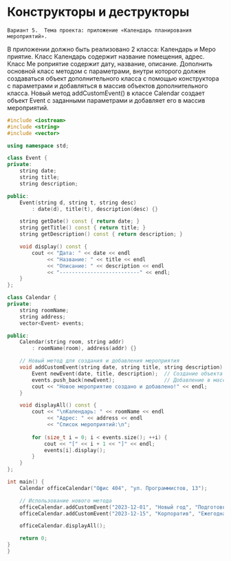 # Конструкторы и деструкторы

    Вариант 5.  Тема проекта: приложение «Календарь планирования мероприятий». 
   В приложении должно быть реализовано 2 класса: Календарь и Меро
приятие. Класс Календарь содержит название помещения, адрес. Класс Ме
роприятие содержит дату, название, описание. 
   Дополнить основной класс методом с параметрами, внутри которого 
должен создаваться объект дополнительного класса с помощью конструктора 
с параметрами и добавляться в массив объектов дополнительного класса.
   Новый метод addCustomEvent() в классе Calendar создает объект Event с заданными параметрами и добавляет его в массив мероприятий.
```C++
#include <iostream>
#include <string>
#include <vector>

using namespace std;

class Event {
private:
    string date;
    string title;
    string description;

public:
    Event(string d, string t, string desc) 
        : date(d), title(t), description(desc) {}

    string getDate() const { return date; }
    string getTitle() const { return title; }
    string getDescription() const { return description; }

    void display() const {
        cout << "Дата: " << date << endl
             << "Название: " << title << endl
             << "Описание: " << description << endl
             << "--------------------------" << endl;
    }
};

class Calendar {
private:
    string roomName;
    string address;
    vector<Event> events;

public:
    Calendar(string room, string addr) 
        : roomName(room), address(addr) {}

    // Новый метод для создания и добавления мероприятия
    void addCustomEvent(string date, string title, string description) {
        Event newEvent(date, title, description);  // Создание объекта
        events.push_back(newEvent);                // Добавление в массив
        cout << "Новое мероприятие создано и добавлено!" << endl;
    }

    void displayAll() const {
        cout << "\nКалендарь: " << roomName << endl
             << "Адрес: " << address << endl
             << "Список мероприятий:\n";
        
        for (size_t i = 0; i < events.size(); ++i) {
            cout << "[" << i + 1 << "]" << endl;
            events[i].display();
        }
    }
};

int main() {
    Calendar officeCalendar("Офис 404", "ул. Программистов, 13");

    // Использование нового метода
    officeCalendar.addCustomEvent("2023-12-01", "Новый год", "Подготовка к празднику");
    officeCalendar.addCustomEvent("2023-12-15", "Корпоратив", "Ежегодная вечеринка");

    officeCalendar.displayAll();

    return 0;
}
}
```


